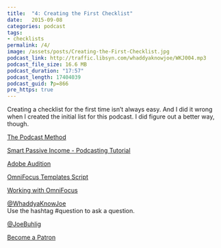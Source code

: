 ```yaml
---
title:  "4: Creating the First Checklist"
date:   2015-09-08
categories: podcast
tags:
- checklists
permalink: /4/
image: /assets/posts/Creating-the-First-Checklist.jpg
podcast_link: http://traffic.libsyn.com/whaddyaknowjoe/WKJ004.mp3
podcast_file_size: 16.6 MB
podcast_duration: "17:57"
podcast_length: 17404039
podcast_guid: ?p=866
pre_https: true
---
```


Creating a checklist for the first time isn’t always easy. And I did it wrong when I created the initial list for this podcast. I did figure out a better way, though.

<!--more-->

[The Podcast Method](http://www.podcastmethod.co/)

[Smart Passive Income - Podcasting Tutorial](https://www.youtube.com/playlist?list=PLzJ1r4EGn-enCMU1kPstXd7e1SjI3jP_O)

[Adobe Audition](https://www.adobe.com/products/audition.html)

[OmniFocus Templates Script](http://cmsauve.com/projects/templates/)

[Working with OmniFocus](http://joebuhlig.com/omnifocus/)

[@WhaddyaKnowJoe](https://twitter.com/whaddyaknowjoe)  
Use the hashtag #question to ask a question.

[@JoeBuhlig](https://twitter.com/JoeBuhlig)

[Become a Patron](http://joebuhlig.com/patron/)